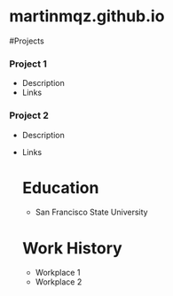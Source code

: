 # martinmqz.github.io

#Projects
### Project 1
- Description
- Links

### Project 2
- Description
- Links

  # Education
  - San Francisco State University

  # Work History
  - Workplace 1
  - Workplace 2
